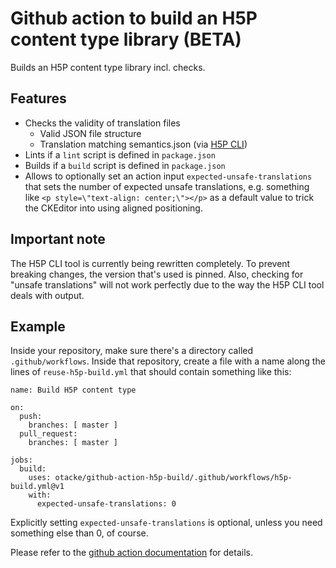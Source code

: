 # Github action to build an H5P content type library (BETA)
Builds an H5P content type library incl. checks.

## Features
- Checks the validity of translation files
  - Valid JSON file structure
  - Translation matching semantics.json (via [H5P CLI](https://github.com/h5p/h5p-cli))
- Lints if a `lint` script is defined in `package.json`
- Builds if a `build` script is defined in `package.json`
- Allows to optionally set an action input `expected-unsafe-translations` that
  sets the number of expected unsafe translations, e.g. something like
  `<p style=\"text-align: center;\"></p>` as a default value to trick the
  CKEditor into using aligned positioning.

## Important note
The H5P CLI tool is currently being rewritten completely. To prevent breaking
changes, the version that's used is pinned. Also, checking for "unsafe
translations" will not work perfectly due to the way the H5P CLI tool deals
with output.

## Example
Inside your repository, make sure there's a directory called
`.github/workflows`. Inside that repository, create a file with a name along the
lines of `reuse-h5p-build.yml` that should contain something like this:

```
name: Build H5P content type

on:
  push:
    branches: [ master ]
  pull_request:
    branches: [ master ]

jobs:
  build:
    uses: otacke/github-action-h5p-build/.github/workflows/h5p-build.yml@v1
    with:
      expected-unsafe-translations: 0
```

Explicitly setting `expected-unsafe-translations` is optional, unless you need
something else than 0, of course.

Please refer to the
[github action documentation](https://docs.github.com/en/actions) for details.
